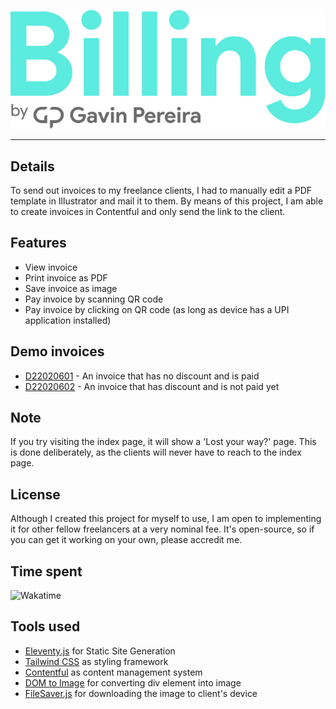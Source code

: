 ![](/src/img/wordmark.png)

---

## Details

To send out invoices to my freelance clients, I had to manually edit a PDF template in Illustrator and mail it to them. By means of this project, I am able to create invoices in Contentful and only send the link to the client.

## Features

- View invoice
- Print invoice as PDF
- Save invoice as image
- Pay invoice by scanning QR code
- Pay invoice by clicking on QR code (as long as device has a UPI application installed)

## Demo invoices

- [D22020601](https://bills.gavinpereira.in/d22020601) - An invoice that has no discount and is paid
- [D22020602](https://bills.gavinpereira.in/d22020602) - An invoice that has discount and is not paid yet

## Note

If you try visiting the index page, it will show a 'Lost your way?' page. This is done deliberately, as the clients will never have to reach to the index page.

## License

Although I created this project for myself to use, I am open to implementing it for other fellow freelancers at a very nominal fee. It's open-source, so if you can get it working on your own, please accredit me.

## Time spent

![Wakatime](https://wakatime.com/badge/user/66367175-eadf-48f0-89af-d30bf9e2dc7c/project/580e658b-16ae-466e-858a-730bc72afb2b.svg?style=for-the-badge)

## Tools used

- [Eleventy.js](https://www.11ty.dev/) for Static Site Generation
- [Tailwind CSS](https://tailwindcss.com/) as styling framework
- [Contentful](https://www.contentful.com/) as content management system
- [DOM to Image](https://github.com/tsayen/dom-to-image) for converting div element into image
- [FileSaver.js](https://github.com/eligrey/FileSaver.js/) for downloading the image to client's device
